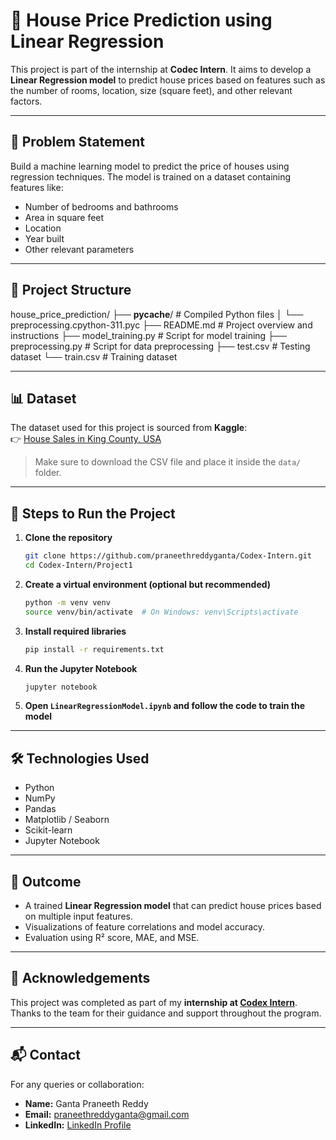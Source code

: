 # 🏡 House Price Prediction using Linear Regression

This project is part of the internship at **Codec Intern**. It aims to develop a **Linear Regression model** to predict house prices based on features such as the number of rooms, location, size (square feet), and other relevant factors.

---

## 📌 Problem Statement

Build a machine learning model to predict the price of houses using regression techniques. The model is trained on a dataset containing features like:

- Number of bedrooms and bathrooms
- Area in square feet
- Location
- Year built
- Other relevant parameters

---

## 📁 Project Structure

house_price_prediction/
├── __pycache__/                        # Compiled Python files
│   └── preprocessing.cpython-311.pyc
├── README.md                          # Project overview and instructions
├── model_training.py                  # Script for model training
├── preprocessing.py                   # Script for data preprocessing
├── test.csv                           # Testing dataset
└── train.csv                          # Training dataset

---

## 📊 Dataset

The dataset used for this project is sourced from **Kaggle**:  
👉 [House Sales in King County, USA](https://www.kaggle.com/harlfoxem/housesalesprediction)

> Make sure to download the CSV file and place it inside the `data/` folder.

---

## 🧪 Steps to Run the Project

1. **Clone the repository**
   ```bash
   git clone https://github.com/praneethreddyganta/Codex-Intern.git
   cd Codex-Intern/Project1
   ```

2. **Create a virtual environment (optional but recommended)**
   ```bash
   python -m venv venv
   source venv/bin/activate  # On Windows: venv\Scripts\activate
   ```

3. **Install required libraries**
   ```bash
   pip install -r requirements.txt
   ```

4. **Run the Jupyter Notebook**
   ```bash
   jupyter notebook
   ```

5. **Open `LinearRegressionModel.ipynb` and follow the code to train the model**

---

## 🛠️ Technologies Used

- Python
- NumPy
- Pandas
- Matplotlib / Seaborn
- Scikit-learn
- Jupyter Notebook

---

## 🎯 Outcome

- A trained **Linear Regression model** that can predict house prices based on multiple input features.
- Visualizations of feature correlations and model accuracy.
- Evaluation using R² score, MAE, and MSE.

---

## 🙏 Acknowledgements

This project was completed as part of my **internship at [Codex Intern](https://codexintern.in/)**.  
Thanks to the team for their guidance and support throughout the program.

---

## 📬 Contact

For any queries or collaboration:
- **Name:** Ganta Praneeth Reddy
- **Email:** praneethreddyganta@gmail.com
- **LinkedIn:** [LinkedIn Profile](https://www.linkedin.com/in/praneethreddyganta)

